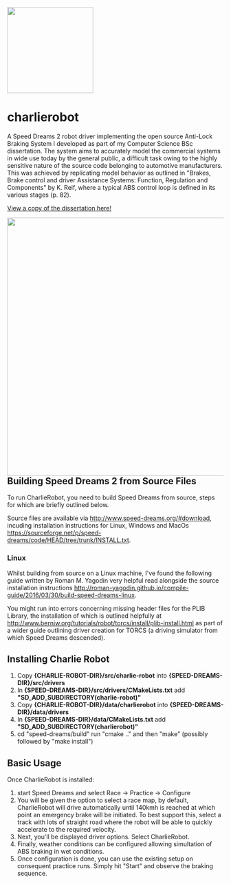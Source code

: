 <image src="./charlierobot.png" width="200px">

# charlierobot

A Speed Dreams 2 robot driver implementing the open source Anti-Lock Braking System I developed as part of my Computer Science BSc dissertation. The system aims to accurately model the commercial systems in wide use today by the general public, a difficult task owing to the highly sensitive nature of the source code belonging to automotive manufacturers. This was achieved by replicating model behavior as outlined in "Brakes, Brake control and driver Assistance Systems: Function, Regulation and Components" by K. Reif, where a typical ABS control loop is defined in its various stages (p. 82).

[View a copy of the dissertation here!](https://charliehowlett.com/ABSConstruction.pdf)

<image style="float: right" src="./speeddreams.png" width="600px">

## Building Speed Dreams 2 from Source Files
To run CharlieRobot, you need to build Speed Dreams from source, steps for which are briefly outlined below.

Source files are available via http://www.speed-dreams.org/#download, incuding installation instructions for Linux, Windows and MacOs https://sourceforge.net/p/speed-dreams/code/HEAD/tree/trunk/INSTALL.txt.

### Linux 
Whilst building from source on a Linux machine, I've found the following guide written by Roman M. Yagodin very helpful read alongside the source installation instructions http://roman-yagodin.github.io/compile-guide/2016/03/30/build-speed-dreams-linux.

You might run into errors concerning missing header files for the PLIB Library, the installation of which is outlined helpfully at http://www.berniw.org/tutorials/robot/torcs/install/plib-install.html as part of a wider guide outlining driver creation for TORCS (a driving simulator from which Speed Dreams descended).

## Installing Charlie Robot
1. Copy <strong>{CHARLIE-ROBOT-DIR}/src/charlie-robot</strong> into <strong>{SPEED-DREAMS-DIR}/src/drivers</strong>
2. In <strong>{SPEED-DREAMS-DIR}/src/drivers/CMakeLists.txt</strong> add <strong>"SD_ADD_SUBDIRECTORY(charlie-robot)"</strong>
3. Copy <strong>{CHARLIE-ROBOT-DIR}/data/charlierobot</strong> into <strong>{SPEED-DREAMS-DIR}/data/drivers</strong>
4. In <strong>{SPEED-DREAMS-DIR}/data/CMakeLists.txt</strong> add <strong>"SD_ADD_SUBDIRECTORY(charlierobot)"</strong>
3. cd "speed-dreams/build" run "cmake .." and then "make" (possibly followed by "make install")

## Basic Usage
Once CharlieRobot is installed: 
1. start Speed Dreams and select Race -> Practice -> Configure
2. You will be given the option to select a race map, by default, CharlieRobot will drive automatically until 140kmh is reached at which point an emergency brake will be initiated. To best support this, select a track with lots of straight road where the robot will be able to quickly accelerate to the required velocity.
3. Next, you'll be displayed driver options. Select CharlieRobot.
4. Finally, weather conditions can be configured allowing simultation of ABS braking in wet conditions.
5. Once configuration is done, you can use the existing setup on consequent practice runs. Simply hit "Start" and observe the braking sequence.